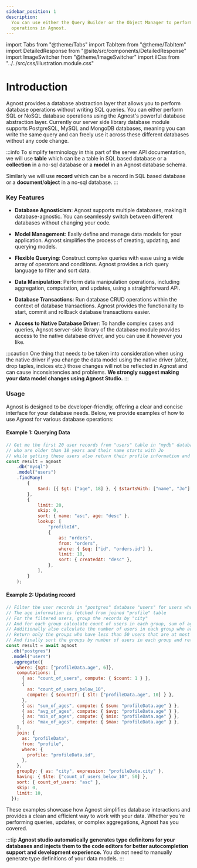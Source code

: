 ```yaml
---
sidebar_position: 1
description:
  You can use either the Query Builder or the Object Manager to perform database
  operations in Agnost.
---
```


import Tabs from "@theme/Tabs"
import TabItem from "@theme/TabItem"
import DetailedResponse from "@site/src/components/DetailedResponse"
import ImageSwitcher from "@theme/ImageSwitcher"
import ilCss from "../../src/css/illustration.module.css"

# Introduction

Agnost provides a database abstraction layer that allows you to perform database
operations without writing SQL queries. You can either perform SQL or NoSQL
database operations using the Agnost's powerful database abstraction layer. Currently our server side library database module supports PostgreSQL, MySQL and MongoDB databases, meaning you can write the same query and can freely use it across these different databases without any code change.

:::info
To simplify terminology in this part of the server API documentation, we will use **table** which can be a table in SQL based database or a **collection** in a no-sql database or a **model** in an Agnost database schema.

Similarly we will use **record** which can be a record in SQL based database or a **document**/**object** in a no-sql database.
:::

### Key Features

- **Database Agnosticism**: Agnost supports multiple databases, making it
  database-agnostic. You can seamlessly switch between different databases
  without changing your code.

- **Model Management**: Easily define and manage data models for your
  application. Agnost simplifies the process of creating, updating, and querying
  models.

- **Flexible Querying**: Construct complex queries with ease using a wide array
  of operators and conditions. Agnost provides a rich query language to filter
  and sort data.

- **Data Manipulation**: Perform data manipulation operations, including
  aggregation, computation, and updates, using a straightforward API.

- **Database Transactions**: Run database CRUD operations within the context of database transactions. Agnost provides the functionality to start, commit and rollback database transactions easier.  

- **Access to Native Database Driver**: To handle complex cases and queries, Agnsot server-side library of the database module provides access to the native database driver, and you can use it however you like. 

:::caution
One thing that needs to be taken into consideration when using the native driver if you change the data model using the native driver (alter, drop taples, indices etc.) those changes will not be reflected in Agnost and can cause inconsistencies and problems. **We strongly suggest making your data model changes using Agnost Studio.**
:::

### Usage

Agnost is designed to be developer-friendly, offering a clear and concise
interface for your database needs. Below, we provide examples of how to use
Agnost for various database operations:

#### Example 1: Querying Data

```javascript
// Get me the first 20 user records from "users" table in "mydb" database sorted by name ascending and age descending
// who are older than 18 years and their name starts with Jo
// while getting these users also return their profile information and latest 10 orders
const result = agnost
	.db("mysql")
	.model("users")
	.findMany(
		{
			$and: [{ $gt: ["age", 18] }, { $startsWith: ["name", "Jo"] }],
		},
		{
			limit: 20,
			skip: 0,
			sort: { name: "asc", age: "desc" },
			lookup: [
				"profileId",
				{
					as: "orders",
					from: "orders",
					where: { $eq: ["id", "orders.id"] },
					limit: 10,
					sort: { createdAt: "desc" },
				},
			],
		}
	);
```

#### Example 2: Updating record

```javascript
// Filter the user records in "postgres" database "users" for users who are older than 6 years
// The age information is fetched from joined "profile" table
// For the filtered users, group the records by "city" 
// And for each group calculate count of users in each group, sum of ages, average age, min and max age
// Additionally also calculate the number of users in each group who are younger than 10 years
// Return only the groups who have less than 50 users that are at most 10 years old
// And finally sort the groups by number of users in each group and return only the first 10 groups
const result = await agnost
  .db("postgres")
  .model("users")
  .aggregate({
    where: {$gt: ["profileData.age", 6]},
    computations: [
      { as: "count_of_users", compute: { $count: 1 } },
      {
        as: "count_of_users_below_10",
        compute: { $countIf: { $lt: ["profileData.age", 10] } },
      },
      { as: "sum_of_ages", compute: { $sum: "profileData.age" } },
      { as: "avg_of_ages", compute: { $avg: "profileData.age" } },
      { as: "min_of_ages", compute: { $min: "profileData.age" } },
      { as: "max_of_ages", compute: { $max: "profileData.age" } },
    ],
    join: {
      as: "profileData",
      from: "profile",
      where: {
        profile: "profileData.id",
      },
    },
    groupBy: { as: "city", expression: "profileData.city" },
    having: { $lte: ["count_of_users_below_10", 50] },
    sort: { count_of_users: "asc" },
    skip: 0,
    limit: 10,
  });
```

These examples showcase how Agnost simplifies database interactions and provides
a clean and efficient way to work with your data. Whether you're performing
queries, updates, or complex aggregations, Agnost has you covered.

:::tip
**Agnost studio automatically generates type definitons for your databases and injects them to the code editors for better autocompletion support and development experience.** You do not need to manually generate type definitions of your data models.
:::
